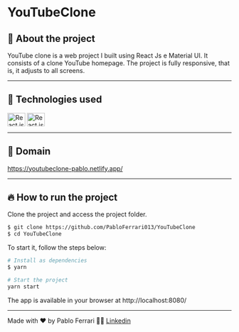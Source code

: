 # YouTubeClone 

## 🤔 About the project
YouTube clone  is a web project I built using React Js e Material UI. It consists of a clone YouTube homepage. The project is fully responsive, that is, it adjusts to all screens.

---

## 🧪 Technologies used
<div style="display: inline_block">
  <img align="center" alt="React js" height="30" width="40" src="https://cdn.jsdelivr.net/gh/devicons/devicon/icons/react/react-original.svg">
 <img align="center" alt="React js" height="30" width="40" src="https://cdn.jsdelivr.net/gh/devicons/devicon/icons/materialui/materialui-original.svg">
</div>

---

## 🔗 Domain
<a href="https://youtubeclone-pablo.netlify.app/" >https://youtubeclone-pablo.netlify.app/</a>

---

## 🔥 How to run the project
Clone the project and access the project folder.
```bash
$ git clone https://github.com/PabloFerrari013/YouTubeClone 
$ cd YouTubeClone 
```
To start it, follow the steps below:
```bash
# Install as dependencies
$ yarn 

# Start the project
yarn start
```
The app is available in your browser at http://localhost:8080/

---
Made with ❤️ by Pablo Ferrari 🤟🏽 [Linkedin](https://www.linkedin.com/in/pablo-ferrari-32bb7a1a8/)
